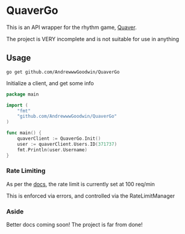 # QuaverGo

This is an API wrapper for the rhythm game, [Quaver](https://quavergame.com/). 

The project is VERY incomplete and is not suitable for use in anything
## Usage
`go get github.com/AndrewwwGoodwin/QuaverGo`

Initialize a client, and get some info

```go
package main

import (
	"fmt"
	"github.com/AndrewwwGoodwin/QuaverGo"
)

func main() {
	quaverClient := QuaverGo.Init()
	user := quaverClient.Users.ID(371737)
	fmt.Println(user.Username)
}
```

### Rate Limiting
As per the [docs](https://wiki.quavergame.com/docs/api-v2), the rate limit is currently set at 100 req/min

This is enforced via errors, and controlled via the RateLimitManager

### Aside
Better docs coming soon! The project is far from done!